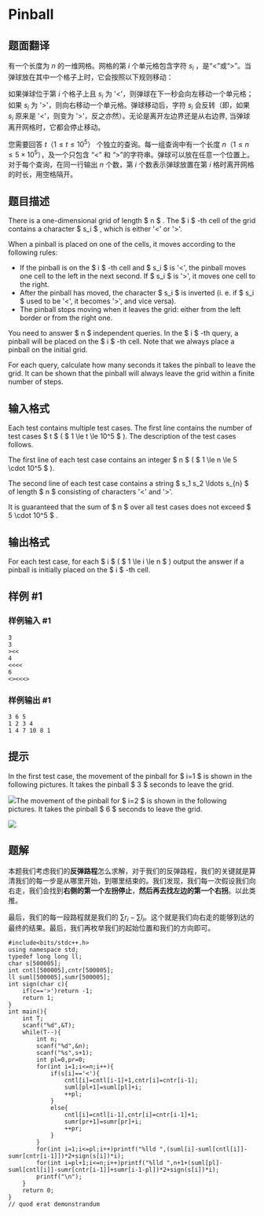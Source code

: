 # Pinball

## 题面翻译

有一个长度为 $n$ 的一维网格。网格的第 $i$ 个单元格包含字符 $s_i$ ，是“<”或“>”。当弹球放在其中一个格子上时，它会按照以下规则移动：

如果弹球位于第 $i$ 个格子上且 $s_i$ 为 '<'，则弹球在下一秒会向左移动一个单元格；如果 $s_i$ 为 '>'，则向右移动一个单元格。弹球移动后，字符 $s_i$  会反转（即，如果 $s_i$ 原来是 '<'，则变为 '>'，反之亦然）。无论是离开左边界还是从右边界, 当弹球离开网格时，它都会停止移动。

您需要回答 $t（1\le t \le 10^5）$ 个独立的查询。每一组查询中有一个长度 $n（1\le n\le 5\times10^5）$，及一个只包含 “<” 和 “>”的字符串。弹球可以放在任意一个位置上。对于每个查询，在同一行输出 $n$ 个数，第 $i$ 个数表示弹球放置在第 $i$ 格时离开网格的时长，用空格隔开。

## 题目描述

There is a one-dimensional grid of length $ n $ . The $ i $ -th cell of the grid contains a character $ s_i $ , which is either '&lt;' or '&gt;'.

When a pinball is placed on one of the cells, it moves according to the following rules:

- If the pinball is on the $ i $ -th cell and $ s_i $ is '&lt;', the pinball moves one cell to the left in the next second. If $ s_i $ is '&gt;', it moves one cell to the right.
- After the pinball has moved, the character $ s_i $ is inverted (i. e. if $ s_i $ used to be '&lt;', it becomes '&gt;', and vice versa).
- The pinball stops moving when it leaves the grid: either from the left border or from the right one.

You need to answer $ n $ independent queries. In the $ i $ -th query, a pinball will be placed on the $ i $ -th cell. Note that we always place a pinball on the initial grid.

For each query, calculate how many seconds it takes the pinball to leave the grid. It can be shown that the pinball will always leave the grid within a finite number of steps.

## 输入格式

Each test contains multiple test cases. The first line contains the number of test cases $ t $ ( $ 1 \le t \le 10^5 $ ). The description of the test cases follows.

The first line of each test case contains an integer $ n $ ( $ 1 \le n \le 5 \cdot 10^5 $ ).

The second line of each test case contains a string $ s_1 s_2 \ldots s_{n} $ of length $ n $ consisting of characters '&lt;' and '&gt;'.

It is guaranteed that the sum of $ n $ over all test cases does not exceed $ 5 \cdot 10^5 $ .

## 输出格式

For each test case, for each $ i $ ( $ 1 \le i \le n $ ) output the answer if a pinball is initially placed on the $ i $ -th cell.

## 样例 #1

### 样例输入 #1

```
3
3
><<
4
<<<<
6
<><<<>
```

### 样例输出 #1

```
3 6 5 
1 2 3 4 
1 4 7 10 8 1
```

## 提示

In the first test case, the movement of the pinball for $ i=1 $ is shown in the following pictures. It takes the pinball $ 3 $ seconds to leave the grid.

 ![](https://cdn.luogu.com.cn/upload/vjudge_pic/CF1936B/9b874ab4c5ee491df87b5d2616ead8d797821647.png)The movement of the pinball for $ i=2 $ is shown in the following pictures. It takes the pinball $ 6 $ seconds to leave the grid.

 ![](https://cdn.luogu.com.cn/upload/vjudge_pic/CF1936B/b4fdbd3674e32422b13cf88676e6ccbb2eef3a53.png)

## 题解
本题我们考虑我们的**反弹路程**怎么求解，对于我们的反弹路程，我们的关键就是算清我们的每一步是从哪里开始，到哪里结束的。我们发现，我们每一次假设我们向右走，我们会找到**右侧的第一个左拐停止**，**然后再去找左边的第一个右拐**。以此类推。

最后，我们的每一段路程就是我们的 $\sum r_{i}-\sum l_{i}$。这个就是我们向右走的能够到达的最终的结果。最后，我们再枚举我们的起始位置和我们的方向即可。

```
#include<bits/stdc++.h>
using namespace std;
typedef long long ll;
char s[500005];
int cntl[500005],cntr[500005];
ll suml[500005],sumr[500005];
int sign(char c){
	if(c=='>')return -1;
	return 1;
}
int main(){
	int T;
	scanf("%d",&T);
	while(T--){
		int n;
		scanf("%d",&n);
		scanf("%s",s+1);
		int pl=0,pr=0;
		for(int i=1;i<=n;i++){
			if(s[i]=='<'){
				cntl[i]=cntl[i-1]+1,cntr[i]=cntr[i-1];
				suml[pl+1]=suml[pl]+i;
				++pl;
			}
			else{
				cntl[i]=cntl[i-1],cntr[i]=cntr[i-1]+1;
				sumr[pr+1]=sumr[pr]+i;
				++pr;
			}
		}
		for(int i=1;i<=pl;i++)printf("%lld ",(suml[i]-suml[cntl[i]]-sumr[cntr[i-1]])*2+sign(s[i])*i);
		for(int i=pl+1;i<=n;i++)printf("%lld ",n+1+(suml[pl]-suml[cntl[i]]-sumr[cntr[i-1]]+sumr[i-1-pl])*2+sign(s[i])*i);
		printf("\n");
	}
	return 0;
}
// quod erat demonstrandum

```